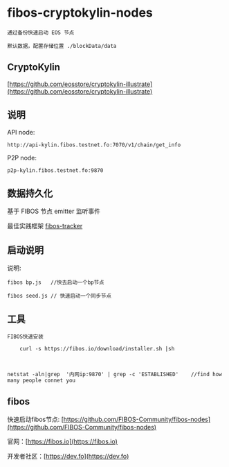# fibos-cryptokylin-nodes

	通过备份快速启动 EOS 节点

	默认数据，配置存储位置 ./blockData/data

## CryptoKylin

[https://github.com/eosstore/cryptokylin-illustrate](https://github.com/eosstore/cryptokylin-illustrate)


## 说明
API node:

	http://api-kylin.fibos.testnet.fo:7070/v1/chain/get_info

P2P node:
	
	p2p-kylin.fibos.testnet.fo:9870

## 数据持久化

基于 FIBOS 节点 emitter 监听事件

最佳实践框架 [fibos-tracker](https://github.com/FIBOSIO/fibos-tracker)
	

## 启动说明

说明:
	
	fibos bp.js   //快去启动一个bp节点

	fibos seed.js // 快速启动一个同步节点

## 工具
	
	FIBOS快速安装

		curl -s https://fibos.io/download/installer.sh |sh	



	netstat -aln|grep  '内网ip:9870' | grep -c 'ESTABLISHED'    //find how many people connet you

## fibos
	
快速启动fibos节点: [https://github.com/FIBOS-Community/fibos-nodes](https://github.com/FIBOS-Community/fibos-nodes)
	
官网：[https://fibos.io](https://fibos.io) 
	
开发者社区：[https://dev.fo](https://dev.fo)

